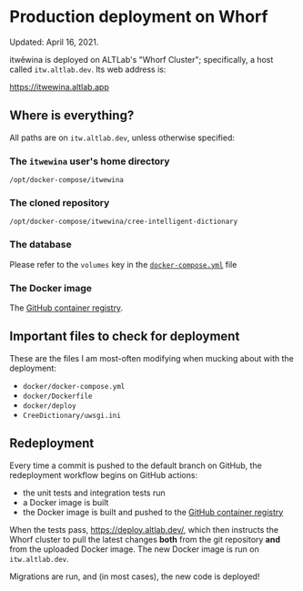 Production deployment on Whorf
==============================

Updated: <time datetime="2021-04-16">April 16, 2021</time>.

itwêwina is deployed on ALTLab's "Whorf Cluster"; specifically, a host
called `itw.altlab.dev`. Its web address is:

<https://itwewina.altlab.app>

## Where is everything?

All paths are on `itw.altlab.dev`, unless otherwise specified:

### The `itwewina` user's home directory

   `/opt/docker-compose/itwewina`

### The cloned repository

`/opt/docker-compose/itwewina/cree-intelligent-dictionary`

### The database

Please refer to the `volumes` key in the [`docker-compose.yml`][docker-compose] file

### The Docker image

The [GitHub container registry][ghcr].


## Important files to check for deployment

These are the files I am most-often modifying when mucking about with the deployment:

 - `docker/docker-compose.yml`
 - `docker/Dockerfile`
 - `docker/deploy`
 - `CreeDictionary/uwsgi.ini`

## Redeployment

Every time a commit is pushed to the default branch on GitHub, the
redeployment workflow begins on GitHub actions:

 - the unit tests and integration tests run
 - a Docker image is built
 - the Docker image is built and pushed to the [GitHub container
   registry][ghcr]

When the tests pass, <https://deploy.altlab.dev/>, which then instructs
the Whorf cluster to pull the latest changes **both** from the git
repository **and** from the uploaded Docker image. The new Docker image
is run on `itw.altlab.dev`.

Migrations are run, and (in most cases), the new code is deployed!

[ghcr]: https://github.com/orgs/UAlbertaALTLab/packages/container/package/itwewina.altlab.app
[docker-compose]: https://github.com/UAlbertaALTLab/cree-intelligent-dictionary/blob/main/docker/docker-compose.yml
